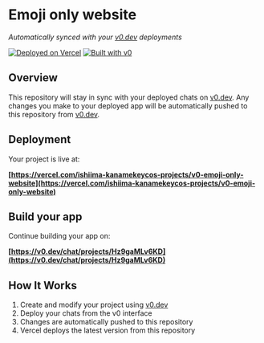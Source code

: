# Emoji only website

*Automatically synced with your [v0.dev](https://v0.dev) deployments*

[![Deployed on Vercel](https://img.shields.io/badge/Deployed%20on-Vercel-black?style=for-the-badge&logo=vercel)](https://vercel.com/ishiima-kanamekeycos-projects/v0-emoji-only-website)
[![Built with v0](https://img.shields.io/badge/Built%20with-v0.dev-black?style=for-the-badge)](https://v0.dev/chat/projects/Hz9gaMLv6KD)

## Overview

This repository will stay in sync with your deployed chats on [v0.dev](https://v0.dev).
Any changes you make to your deployed app will be automatically pushed to this repository from [v0.dev](https://v0.dev).

## Deployment

Your project is live at:

**[https://vercel.com/ishiima-kanamekeycos-projects/v0-emoji-only-website](https://vercel.com/ishiima-kanamekeycos-projects/v0-emoji-only-website)**

## Build your app

Continue building your app on:

**[https://v0.dev/chat/projects/Hz9gaMLv6KD](https://v0.dev/chat/projects/Hz9gaMLv6KD)**

## How It Works

1. Create and modify your project using [v0.dev](https://v0.dev)
2. Deploy your chats from the v0 interface
3. Changes are automatically pushed to this repository
4. Vercel deploys the latest version from this repository